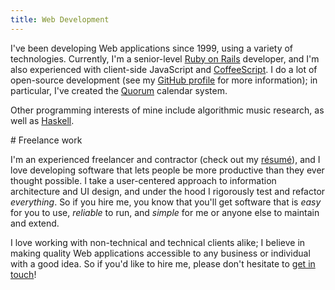 ```yaml
---
title: Web Development
---
```


I've been developing Web applications since 1999, using a variety of technologies. Currently, I'm a senior-level [Ruby on Rails](http://rubyonrails.org) developer, and I'm also experienced with client-side JavaScript and [CoffeeScript](http://coffeescript.org). I do a lot of open-source development (see my [GitHub profile](https://www.github.com/marnen) for more information); in particular, I've created the [Quorum](https://www.github.com/marnen/quorum2) calendar system.

Other programming interests of mine include algorithmic music research, as well as [Haskell](http://www.haskell.org).

<section markdown="1">
# Freelance work

I'm an experienced freelancer and contractor (check out my [résumé](resume.pdf)), and I love developing software that lets people be more productive than they ever thought possible. I take a user-centered approach to information architecture and UI design, and under the hood I rigorously test and refactor *everything*. So if you hire me, you know that you'll get software that is *easy* for you to use, *reliable* to run, and *simple* for me or anyone else to maintain and extend.

I love working with non-technical and technical clients alike; I believe in making quality Web applications accessible to any business or individual with a good idea. So if you'd like to hire me, please don't hesitate to [get in touch](contact.html)!
</section>